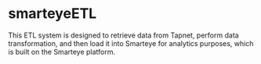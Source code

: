 # smarteyeETL
This ETL system is designed to retrieve data from Tapnet, perform data transformation, and then load it into Smarteye for analytics purposes, which is built on the Smarteye platform.
